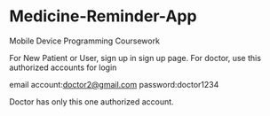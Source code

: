# Medicine-Reminder-App
Mobile Device Programming Coursework

For New Patient or User, sign up in sign up page. For doctor, use this authorized accounts for login

email account:doctor2@gmail.com
password:doctor1234

Doctor has only this one authorized account.
